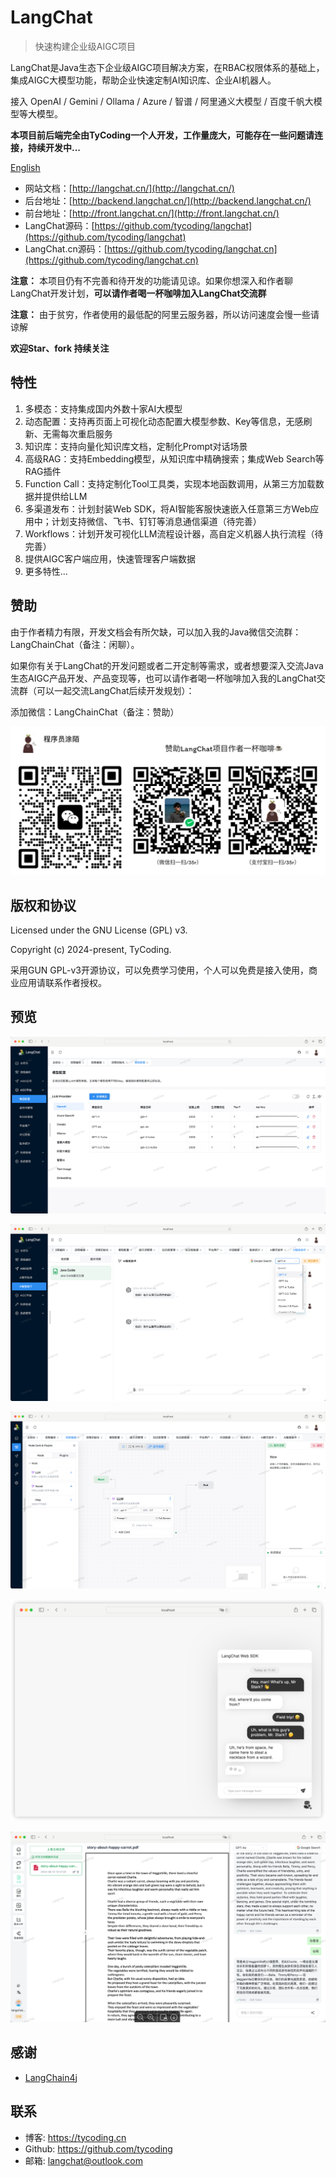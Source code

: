 # LangChat

> 快速构建企业级AIGC项目

LangChat是Java生态下企业级AIGC项目解决方案，在RBAC权限体系的基础上，集成AIGC大模型功能，帮助企业快速定制AI知识库、企业AI机器人。
 
接入 OpenAI / Gemini / Ollama / Azure / 智谱 / 阿里通义大模型 / 百度千帆大模型等大模型。

**本项目前后端完全由TyCoding一个人开发，工作量庞大，可能存在一些问题请连接，持续开发中...**

[English](./README_en.md)

- 网站文档：[http://langchat.cn/](http://langchat.cn/)
- 后台地址：[http://backend.langchat.cn/](http://backend.langchat.cn/)
- 前台地址：[http://front.langchat.cn/](http://front.langchat.cn/)
- LangChat源码：[https://github.com/tycoding/langchat](https://github.com/tycoding/langchat)
- LangChat.cn源码：[https://github.com/tycoding/langchat.cn](https://github.com/tycoding/langchat.cn)

**注意：** 本项目仍有不完善和待开发的功能请见谅。如果你想深入和作者聊LangChat开发计划，**可以请作者喝一杯咖啡加入LangChat交流群**

**注意：** 由于贫穷，作者使用的最低配的阿里云服务器，所以访问速度会慢一些请谅解

**欢迎Star、fork 持续关注**

## 特性

1. 多模态：支持集成国内外数十家AI大模型
2. 动态配置：支持再页面上可视化动态配置大模型参数、Key等信息，无感刷新、无需每次重启服务
3. 知识库：支持向量化知识库文档，定制化Prompt对话场景
4. 高级RAG：支持Embedding模型，从知识库中精确搜索；集成Web Search等RAG插件
5. Function Call：支持定制化Tool工具类，实现本地函数调用，从第三方加载数据并提供给LLM
6. 多渠道发布：计划封装Web SDK，将AI智能客服快速嵌入任意第三方Web应用中；计划支持微信、飞书、钉钉等消息通信渠道（待完善）
7. Workflows：计划开发可视化LLM流程设计器，高自定义机器人执行流程（待完善）
8. 提供AIGC客户端应用，快速管理客户端数据
9. 更多特性...

## 赞助

由于作者精力有限，开发文档会有所欠缺，可以加入我的Java微信交流群：LangChainChat（备注：闲聊）。

如果你有关于LangChat的开发问题或者二开定制等需求，或者想要深入交流Java生态AIGC产品开发、产品变现等，也可以请作者喝一杯咖啡加入我的LangChat交流群（可以一起交流LangChat后续开发规划）：

添加微信：LangChainChat（备注：赞助）

![](docs/imgs/MIK-3F1Xlb.png)

## 版权和协议

Licensed under the GNU License (GPL) v3. 

Copyright (c) 2024-present, TyCoding.

采用GUN GPL-v3开源协议，可以免费学习使用，个人可以免费是接入使用，商业应用请联系作者授权。

## 预览

![](docs/imgs/MIK-fYD77Q.png)

![](docs/imgs/MIK-HsjZrq.png)

![](docs/imgs/MIK-qmfti3.png)

![](docs/imgs/MIK-pMyQJN.png)

![](docs/imgs/MIK-v4zoRt.png)


## 感谢

- [LangChain4j](https://github.com/langchain4j/langchain4j)


## 联系

- 博客: https://tycoding.cn
- Github: https://github.com/tycoding
- 邮箱: langchat@outlook.com
